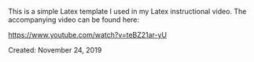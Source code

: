 This is a simple Latex template I used in my Latex instructional video.
The accompanying video can be found here:

https://www.youtube.com/watch?v=teBZ21ar-yU

Created: November 24, 2019